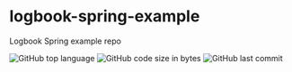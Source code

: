 # logbook-spring-example
Logbook Spring example repo

![GitHub top language](https://img.shields.io/github/languages/top/DavidArutiunian/logbook-spring-example.svg)
![GitHub code size in bytes](https://img.shields.io/github/languages/code-size/DavidArutiunian/logbook-spring-example.svg)
![GitHub last commit](https://img.shields.io/github/last-commit/DavidArutiunian/logbook-spring-example.svg)
